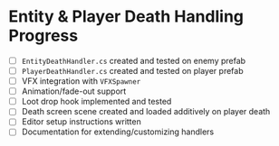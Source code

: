 # Entity & Player Death Handling Progress

- [ ] `EntityDeathHandler.cs` created and tested on enemy prefab
- [ ] `PlayerDeathHandler.cs` created and tested on player prefab
- [ ] VFX integration with `VFXSpawner`
- [ ] Animation/fade-out support
- [ ] Loot drop hook implemented and tested
- [ ] Death screen scene created and loaded additively on player death
- [ ] Editor setup instructions written
- [ ] Documentation for extending/customizing handlers
